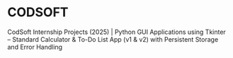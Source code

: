 # CODSOFT
CodSoft Internship Projects (2025) | Python GUI Applications using Tkinter – Standard Calculator &amp; To-Do List App (v1 &amp; v2) with Persistent Storage and Error Handling

